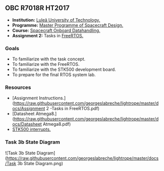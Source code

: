 OBC R7018R HT2017
-----------------

- **Institution:** [Luleä University of Technology.](https://www.ltu.se/?l=en)
- **Programme:** [Master Programme of Spacecraft Design.](https://www.ltu.se/edu/program/TMRDA/TMRDA-Rymdfarkostdesign-master-1.83579?l=en)
- **Course:** [Spacecraft Onboard Datahandling.](https://www.ltu.se/edu/course/R70/R7018R/R7018R-Omborddatorer-for-rymdfarkoster-1.70129?kursplanId=34800&kursView=kursplan&l=en)
- **Assignment 2:** Tasks in [FreeRTOS.](http://www.freertos.org/)

### Goals
- To familiarize with the task concept.
- To familiarize with the FreeRTOS.
- To familiarize with the STK500 development board.
- To prepare for the final RTOS system lab.

### Resources
- [Assignment Instructions.](https://raw.githubusercontent.com/georgeslabreche/lightrope/master/docs/Assignment 2 -Tasks in FreeRTOS.pdf)
- [Datasheet Atmega8.](https://raw.githubusercontent.com/georgeslabreche/lightrope/master/docs/Datasheet Atmega8.pdf)
- [STK500 interrupts.](https://raw.githubusercontent.com/georgeslabreche/lightrope/master/docs/STK500%20interrupts.pdf)

### Task 3b State Diagram
![Task 3b State Diagram](https://raw.githubusercontent.com/georgeslabreche/lightrope/master/docs/Task 3b State Diagram.png)
